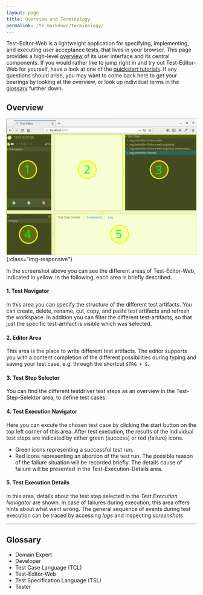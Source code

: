 ```yaml
---
layout: page
title: Overview and Terminology
permalink: /te_markdown/terminology/
---
```


Test-Editor-Web is a lightweight application for specifying, implementing, and executing user acceptance tests, that lives in your browser. This page provides a high-level [overview](#overview) of its user interface and its central components. If you would rather like to jump right in and try out Test-Editor-Web for yourself, have a look at one of the [quickstart tutorials](/te_markdown/tutorials). If any questions should arise, you may want to come back here to get your bearings by looking at the overview, or look up individual terms in the [glossary](#glossary) further down.

## Overview

![Overview](/images/te.overview.svg?sanitize=true){:class="img-responsive"}

In the screenshot above you can see the different areas of Test-Editor-Web, indicated in yellow.
In the following, each area is briefly described.

#### 1. Test Navigator
In this area you can specify the structure of the different test artifacts.
You can create, delete, rename, cut, copy, and paste test artifacts and refresh the workspace.
In addition you can filter the different test-artifacts, so that just the specific test-artifact is visible which was selected.

#### 2. Editor Area
This area is the place to write different test artifacts. The editor supports you with a content completion of the different possibilities during typing and saving your test case, e.g. through the shortcut ```STRG + S```.

#### 3. Test Step Selector
You can find the different testdriver test steps as an overview in the Test-Step-Selektor area, to define test cases.

#### 4. Test Execution Navigator
Here you can excute the chosen test case by clicking the start button on the top left corner of this area. After test execution, the results of the individual test steps are indicated by either green (success) or red (failure) icons.
* Green icons representing a successful test run. 
* Red icons representing an abortion of the test run. The possible reason of the failure situation will be recorded briefly. The details cause of failure will be presented in the Test-Execution-Details area. 

#### 5. Test Execution Details
In this area, details about the test step selected in the _Test Execution Navigator_ are shown. In case of failures during execution, this area offers hints about what went wrong. The general sequence of events during test execution can be traced by accessing _logs_ and inspecting _screenshots_.


----

## Glossary

* Domain Expert
* Developer
* Test Case Language (TCL)
* Test-Editor-Web
* Test Specification Language (TSL)
* Tester

<!--- TODO: write user-friendly definitions, layout the glossary as definition list with anchors for cross-referencing. The following is an example of how that might look:
<a name="domain-expert"></a>Domain expert
: A stakeholder and probably a user of the system under test, who has a deep understanding of the problem domain. Domain experts specify what they expect the system to do and how it should behave, using the [test specification language (TSL)](#test-specification-language).

<a name="developer"></a>Developer
: TBW

<a name="tester"></a>Tester
: TBW

<a name="test-specification-language"></a>Test Specification Language (TSL)
: TBW
-->

